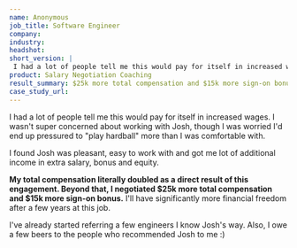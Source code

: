 ```yaml
---
name: Anonymous
job_title: Software Engineer
company: 
industry: 
headshot: 
short_version: |
 I had a lot of people tell me this would pay for itself in increased wages. **My total compensation literally doubled as a direct result of this engagement. Beyond that, I negotiated $25k more total compensation and $15k more sign-on bonus.** I owe a few beers to the people who recommended Josh to me :)
product: Salary Negotiation Coaching
result_summary: $25k more total compensation and $15k more sign-on bonus.
case_study_url: 
---
```


I had a lot of people tell me this would pay for itself in increased wages. I wasn't super concerned about working with Josh, though I was worried I'd end up pressured to "play hardball" more than I was comfortable with.

I found Josh was pleasant, easy to work with and got me lot of additional income in extra salary, bonus and equity.

**My total compensation literally doubled as a direct result of this engagement. Beyond that, I negotiated $25k more total compensation and $15k more sign-on bonus.** I'll have significantly more financial freedom after a few years at this job.

I've already started referring a few engineers I know Josh's way. Also, I owe a few beers to the people who recommended Josh to me :)